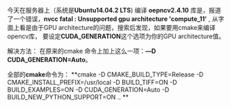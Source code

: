   今天在服务器上（系统是**Ubuntu14.04.2 LTS**) 编译 **oepncv2.4.10** 库是，报道了一个错误，**nvcc fatal : Unsupported gpu architecture 'compute_11'** ,
  从字面上看是由于GPU architecture的问题，搜索后发现，如果要用cmake来编译opencv库，
  要设定**CUDA_GENERATION**这个选项为你的GPU architecture值。
  
  
  解决方法： 在原来的cmake 命令上加上这么一项：**—D CUDA_GENERATION=Auto**。
  
  全部的**cmake**命令为：
  **cmake -D CMAKE_BUILD_TYPE=Release -D CMAKE_INSTALL_PREFIX=/usr/local -D BUILD_TIFF=ON -D BUILD_EXAMPLES=ON -D CUDA_GENERATION=Auto -D BUILD_NEW_PYTHON_SUPPORT=ON .. **
